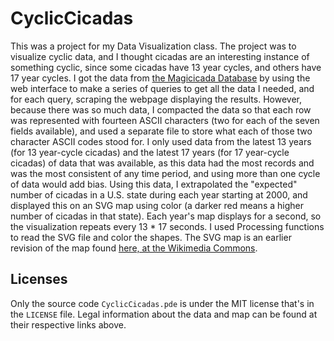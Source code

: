 # CyclicCicadas
This was a project for my Data Visualization class. The project was to visualize cyclic data, and I thought cicadas are an interesting instance of something cyclic, since some cicadas have 13 year cycles, and others have 17 year cycles. I got the data from [the Magicicada Database](http://hydrodictyon.eeb.uconn.edu/projects/cicada/databases/magicicada/magi_search.php) by using the web interface to make a series of queries to get all the data I needed, and for each query, scraping the webpage displaying the results. However, because there was so much data, I compacted the data so that each row was represented with fourteen ASCII characters (two for each of the seven fields available), and used a separate file to store what each of those two character ASCII codes stood for. I only used data from the latest 13 years (for 13 year-cycle cicadas) and the latest 17 years (for 17 year-cycle cicadas) of data that was available, as this data had the most records and was the most consistent of any time period, and using more than one cycle of data would add bias. Using this data, I extrapolated the "expected" number of cicadas in a U.S. state during each year starting at 2000, and displayed this on an SVG map using color (a darker red means a higher number of cicadas in that state). Each year's map displays for a second, so the visualization repeats every 13 * 17 seconds. I used Processing functions to read the SVG file and color the shapes. The SVG map is an earlier revision of the map found [here, at the Wikimedia Commons](http://commons.wikimedia.org/wiki/File:Blank_US_Map.svg).

## Licenses
Only the source code `CyclicCicadas.pde` is under the MIT license that's in the `LICENSE` file. Legal information about the data and map can be found at their respective links above.
